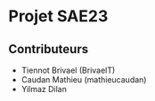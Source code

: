 # Projet SAE23
## Contributeurs
- Tiennot Brivael (BrivaelT) 
- Caudan Mathieu (mathieucaudan)
- Yilmaz Dilan

